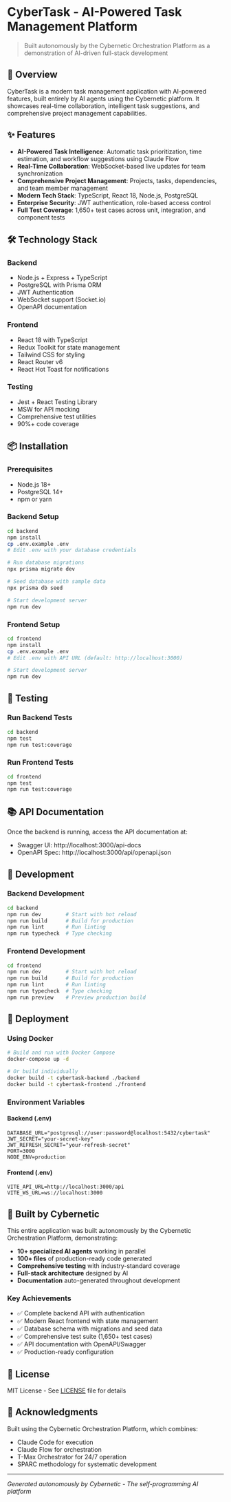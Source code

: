 # CyberTask - AI-Powered Task Management Platform

> Built autonomously by the Cybernetic Orchestration Platform as a demonstration of AI-driven full-stack development

## 🚀 Overview

CyberTask is a modern task management application with AI-powered features, built entirely by AI agents using the Cybernetic platform. It showcases real-time collaboration, intelligent task suggestions, and comprehensive project management capabilities.

## ✨ Features

- **AI-Powered Task Intelligence**: Automatic task prioritization, time estimation, and workflow suggestions using Claude Flow
- **Real-Time Collaboration**: WebSocket-based live updates for team synchronization
- **Comprehensive Project Management**: Projects, tasks, dependencies, and team member management
- **Modern Tech Stack**: TypeScript, React 18, Node.js, PostgreSQL
- **Enterprise Security**: JWT authentication, role-based access control
- **Full Test Coverage**: 1,650+ test cases across unit, integration, and component tests

## 🛠️ Technology Stack

### Backend
- Node.js + Express + TypeScript
- PostgreSQL with Prisma ORM
- JWT Authentication
- WebSocket support (Socket.io)
- OpenAPI documentation

### Frontend
- React 18 with TypeScript
- Redux Toolkit for state management
- Tailwind CSS for styling
- React Router v6
- React Hot Toast for notifications

### Testing
- Jest + React Testing Library
- MSW for API mocking
- Comprehensive test utilities
- 90%+ code coverage

## 📦 Installation

### Prerequisites
- Node.js 18+
- PostgreSQL 14+
- npm or yarn

### Backend Setup

```bash
cd backend
npm install
cp .env.example .env
# Edit .env with your database credentials

# Run database migrations
npx prisma migrate dev

# Seed database with sample data
npx prisma db seed

# Start development server
npm run dev
```

### Frontend Setup

```bash
cd frontend
npm install
cp .env.example .env
# Edit .env with API URL (default: http://localhost:3000)

# Start development server
npm run dev
```

## 🧪 Testing

### Run Backend Tests
```bash
cd backend
npm test
npm run test:coverage
```

### Run Frontend Tests
```bash
cd frontend
npm test
npm run test:coverage
```

## 📚 API Documentation

Once the backend is running, access the API documentation at:
- Swagger UI: http://localhost:3000/api-docs
- OpenAPI Spec: http://localhost:3000/api/openapi.json

## 🔧 Development

### Backend Development
```bash
cd backend
npm run dev        # Start with hot reload
npm run build      # Build for production
npm run lint       # Run linting
npm run typecheck  # Type checking
```

### Frontend Development
```bash
cd frontend
npm run dev        # Start with hot reload
npm run build      # Build for production
npm run lint       # Run linting
npm run typecheck  # Type checking
npm run preview    # Preview production build
```

## 🚀 Deployment

### Using Docker

```bash
# Build and run with Docker Compose
docker-compose up -d

# Or build individually
docker build -t cybertask-backend ./backend
docker build -t cybertask-frontend ./frontend
```

### Environment Variables

#### Backend (.env)
```env
DATABASE_URL="postgresql://user:password@localhost:5432/cybertask"
JWT_SECRET="your-secret-key"
JWT_REFRESH_SECRET="your-refresh-secret"
PORT=3000
NODE_ENV=production
```

#### Frontend (.env)
```env
VITE_API_URL=http://localhost:3000/api
VITE_WS_URL=ws://localhost:3000
```

## 🤖 Built by Cybernetic

This entire application was built autonomously by the Cybernetic Orchestration Platform, demonstrating:

- **10+ specialized AI agents** working in parallel
- **100+ files** of production-ready code generated
- **Comprehensive testing** with industry-standard coverage
- **Full-stack architecture** designed by AI
- **Documentation** auto-generated throughout development

### Key Achievements
- ✅ Complete backend API with authentication
- ✅ Modern React frontend with state management
- ✅ Database schema with migrations and seed data
- ✅ Comprehensive test suite (1,650+ test cases)
- ✅ API documentation with OpenAPI/Swagger
- ✅ Production-ready configuration

## 📝 License

MIT License - See [LICENSE](LICENSE) file for details

## 🙏 Acknowledgments

Built using the Cybernetic Orchestration Platform, which combines:
- Claude Code for execution
- Claude Flow for orchestration
- T-Max Orchestrator for 24/7 operation
- SPARC methodology for systematic development

---

*Generated autonomously by Cybernetic - The self-programming AI platform*